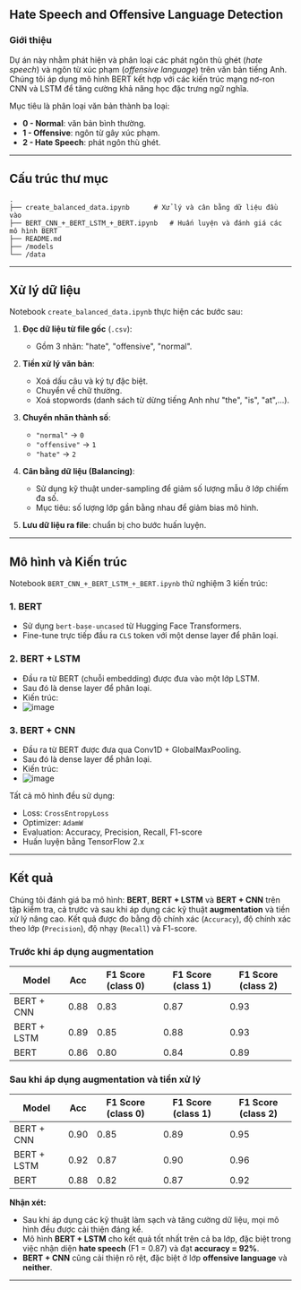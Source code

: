 ##  Hate Speech and Offensive Language Detection

###  Giới thiệu

Dự án này nhằm phát hiện và phân loại các phát ngôn thù ghét (*hate speech*) và ngôn từ xúc phạm (*offensive language*) trên văn bản tiếng Anh. Chúng tôi áp dụng mô hình BERT kết hợp với các kiến trúc mạng nơ-ron CNN và LSTM để tăng cường khả năng học đặc trưng ngữ nghĩa.

Mục tiêu là phân loại văn bản thành ba loại:

* **0 - Normal**: văn bản bình thường.
* **1 - Offensive**: ngôn từ gây xúc phạm.
* **2 - Hate Speech**: phát ngôn thù ghét.

---

##  Cấu trúc thư mục

```
.
├── create_balanced_data.ipynb      # Xử lý và cân bằng dữ liệu đầu vào
├── BERT_CNN_+_BERT_LSTM_+_BERT.ipynb   # Huấn luyện và đánh giá các mô hình BERT
├── README.md
├── /models                         
└── /data                           
```

---

##  Xử lý dữ liệu

Notebook `create_balanced_data.ipynb` thực hiện các bước sau:

1. **Đọc dữ liệu từ file gốc** (`.csv`):

   * Gồm 3 nhãn: "hate", "offensive", "normal".

2. **Tiền xử lý văn bản**:

   * Xoá dấu câu và ký tự đặc biệt.
   * Chuyển về chữ thường.
   * Xoá stopwords (danh sách từ dừng tiếng Anh như "the", "is", "at",...).

3. **Chuyển nhãn thành số**:

   * `"normal"` → `0`
   * `"offensive"` → `1`
   * `"hate"` → `2`

4. **Cân bằng dữ liệu (Balancing)**:

   * Sử dụng kỹ thuật under-sampling để giảm số lượng mẫu ở lớp chiếm đa số.
   * Mục tiêu: số lượng lớp gần bằng nhau để giảm bias mô hình.

5. **Lưu dữ liệu ra file**: chuẩn bị cho bước huấn luyện.

---

##  Mô hình và Kiến trúc

Notebook `BERT_CNN_+_BERT_LSTM_+_BERT.ipynb` thử nghiệm 3 kiến trúc:

### 1. **BERT**

* Sử dụng `bert-base-uncased` từ Hugging Face Transformers.
* Fine-tune trực tiếp đầu ra `CLS` token với một dense layer để phân loại.

### 2. **BERT + LSTM**

* Đầu ra từ BERT (chuỗi embedding) được đưa vào một lớp LSTM.
* Sau đó là dense layer để phân loại.
* Kiến trúc:
* ![image](https://github.com/user-attachments/assets/5c7bb519-5679-4784-80e1-f57fc8f1ab2e)


### 3. **BERT + CNN**

* Đầu ra từ BERT được đưa qua Conv1D + GlobalMaxPooling.
* Sau đó là dense layer để phân loại.
* Kiến trúc: 
* ![image](https://github.com/user-attachments/assets/81de390d-8654-4efc-b605-3e7b796ddc63)


Tất cả mô hình đều sử dụng:

* Loss: `CrossEntropyLoss`
* Optimizer: `AdamW`
* Evaluation: Accuracy, Precision, Recall, F1-score
* Huấn luyện bằng TensorFlow 2.x

---

##  Kết quả 

Chúng tôi đánh giá ba mô hình: **BERT**, **BERT + LSTM** và **BERT + CNN** trên tập kiểm tra, cả trước và sau khi áp dụng các kỹ thuật **augmentation** và tiền xử lý nâng cao. Kết quả được đo bằng độ chính xác (`Accuracy`), độ chính xác theo lớp (`Precision`), độ nhạy (`Recall`) và F1-score.

###  Trước khi áp dụng augmentation

| Model        | Acc | F1 Score (class 0) | F1 Score (class 1) | F1 Score (class 2) |
|--------------|-----|------------------|------------------------|--------------|
| BERT + CNN   | 0.88 | 0.83        | 0.87                   | 0.93     |
| BERT + LSTM  | 0.89 | 0.85        | 0.88                   | 0.93     |
| BERT         | 0.86 | 0.80            | 0.84                   | 0.89         |

###  Sau khi áp dụng augmentation và tiền xử lý 

| Model        | Acc | F1 Score (class 0) | F1 Score (class 1) | F1 Score (class 2) |
|--------------|-----|------------------|------------------------|--------------|
| BERT + CNN   | 0.90 | 0.85        | 0.89               | 0.95     |
| BERT + LSTM  | 0.92 | 0.87    | 0.90               | 0.96     |
| BERT         | 0.88     | 0.82        | 0.87                   | 0.92         |

 **Nhận xét:**
- Sau khi áp dụng các kỹ thuật làm sạch và tăng cường dữ liệu, mọi mô hình đều được cải thiện đáng kể.
- Mô hình **BERT + LSTM** cho kết quả tốt nhất trên cả ba lớp, đặc biệt trong việc nhận diện **hate speech** (F1 = 0.87) và đạt **accuracy = 92%**.
- **BERT + CNN** cũng cải thiện rõ rệt, đặc biệt ở lớp **offensive language** và **neither**.

---

